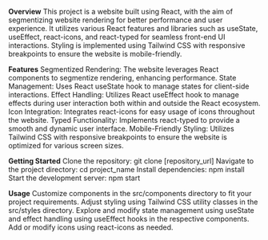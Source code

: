 **Overview**
This project is a website built using React, with the aim of segmentizing website rendering for better performance and user experience. It utilizes various React features and libraries such as useState, useEffect, react-icons, and react-typed for seamless front-end UI interactions. Styling is implemented using Tailwind CSS with responsive breakpoints to ensure the website is mobile-friendly.

**Features**
Segmentized Rendering: The website leverages React components to segmentize rendering, enhancing performance.
State Management: Uses React useState hook to manage states for client-side interactions.
Effect Handling: Utilizes React useEffect hook to manage effects during user interaction both within and outside the React ecosystem.
Icon Integration: Integrates react-icons for easy usage of icons throughout the website.
Typed Functionality: Implements react-typed to provide a smooth and dynamic user interface.
Mobile-Friendly Styling: Utilizes Tailwind CSS with responsive breakpoints to ensure the website is optimized for various screen sizes.

**Getting Started**
Clone the repository: git clone [repository_url]
Navigate to the project directory: cd project_name
Install dependencies: npm install
Start the development server: npm start

**Usage**
Customize components in the src/components directory to fit your project requirements.
Adjust styling using Tailwind CSS utility classes in the src/styles directory.
Explore and modify state management using useState and effect handling using useEffect hooks in the respective components.
Add or modify icons using react-icons as needed.
